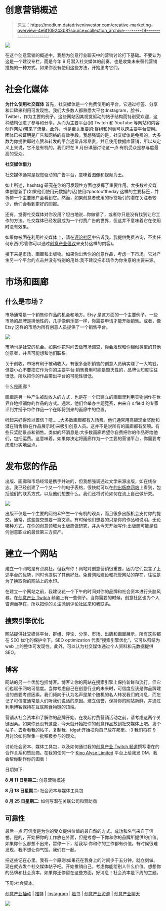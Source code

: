 # 创意营销概述

> 原文：<https://medium.datadriveninvestor.com/creative-marketing-overview-4e6f109243b8?source=collection_archive---------19----------------------->

![](img/10fa7dd73e5ea4ad42b09fae69aae913.png)

在这个创意营销的概述中，我想为创意行业聊天中的营销讨论打下基础。不要认为这是一个建议专栏，而是今年 9 月潜入社交媒体的前奏，也是收集未来替代营销措施的一种方式。如果你没有使用这些方法，开始思考它们。

# 社会化媒体

**为什么使用社交媒体** 首先，社交媒体是一个免费使用的平台，它通过标签、分享和口碑来利用可发现性。我们大多数人都熟悉大平台:Instagram，脸书，Twitter，作为主要的例子。这些网站因其视觉驱动的帖子结构而特别受欢迎，这种结构促进了参与和分享，从而为主要平台(如 Twitch 和 YouTube 等网站和内容创作网站)带来了流量。此外，也是至关重要的:群组和列表可以跨主要平台使用。团体已被证明是广告和网络的有效手段。我想强调的是，社交媒体是免费的，大多数为你提供即时点赞和转发的平台通常非常昂贵，并且使用数据库营销，所以从定义上来说，它不是有机的。我们将在 9 月份详细讨论这一点:有机受众是参与度最高的受众。

**社交媒体借力**

社交媒体通常是视觉驱动的广告平台，意味着图像和视频为王。

如上所述，hashtag 研究在你的可发现性方面也发挥了重要作用。大多数社交媒体创意新手(如果他们使用元数据的话)使用#photooftheday 这样的主要标签，并祈祷一个主要账户会看到它。然而，如果创意者使用的标签吸引的潜在关注者较少，他们会看到更好的回报。

还有，觉得社交媒体对你没用？坦白地说…你做错了，或者你只是没有找到让它工作的方法。社交媒体已经发展成为一个付费广告的世界，但这并不意味着它在使用时没有效果。

如果你被困在利用社交媒体上，请在[评论社区](http://discord.com/invite/jZu4FV9)中告诉我。我提供免费咨询，不卖任何东西(尽管你可以通过[创意产业倡议](https://www.patreon.com/kinoalyse)来支持这样的内容)。

接下来是市场、画廊和出版物。如果你出售你的创意作品，考虑一下市场。它对产生另一个平台的点击并没有特别的用处:我不建议把市场作为你生意的主要来源。

# 市场和画廊

## **什么是市场？**

市场通常是一个销售你作品的机会和地方。Etsy 是这方面的一个主要例子。一些市场的品牌是排他性的，几乎像俱乐部一样，你需要申请才能开始销售。或者，像 Etsy 这样的市场为所有创意人员提供了一个销售平台。

![](img/c71506d572a307f3361e06cc7ab7e187.png)

市场也是社交的机会。如果你花时间去做市场调查，你会发现和你相似类型的其他创意者，并且可能想和他们联系。

关于创收，市场有利于被动收入。有很多全职销售的创意人员确实赚了一大笔钱，但要小心不要把它作为你的主要平台:销售费用可能是毁灭性的，品牌认知度往往很低，所以把你的作品带出平台的可能性很低。

什么是画廊？

画廊是另一种产生被动收入的方式，也是在一个已建立的画廊里利用实物创作在世界各地推销你的作品的方式。通常，他们会举办主题竞赛，由来自 x field 的专家评判并授予每件作品一个在即将到来的画廊中的位置。

听起来好得难以置信？嗯……大多数画廊都有入场费。他们通常用高额现金奖励和潜在销售额(在作品展示时)来吸引创意人员。这并不是说所有的画廊都有奖项。有些只奖励景点和销售。类似的坏消息是:大多数画廊希望你自费把你的作品寄给他们，包括运费。这意味着，如果你决定将画廊作为一个主要的营销平台，你需要考虑进行实地盘点。

# 发布您的作品

出版、画廊和市场经常是携手并进的，但我想强调通过文学来源出版，如在线杂志。我已经创建了一个又一个的电子表格，很快就可以在[的出版商网站](http://www.patreon.com/kinoalyse)上看到，包括他们的联系方式，以及他们想要什么。我们还将讨论如何在流上自己做研究。

![](img/5dffb1342f43fdc06531b85927d48757.png)

出版不仅是一个主要的网络*和*产生一个有机的观众，而且很多出版机会支付你的提交。通常，这些提交想要一篇文章。有时候他们想要的只是你的作品和说明。无论哪种方式，在你的创意领域为出版商做研究，并从今天开始写作:出版商可能是任何创意职业的最佳第三方资产。

# 建立一个网站

建立一个网站是有点疯狂，但我有你！网站对创意营销很重要，因为它们包含了上述平台的优势，同时也提供了其他好处。免费网站建设和托管网站的存在，往往是为了换取你的网站上的水印。

在建立一个网站之前，我建议花一个下午的时间对你的品牌和社会资本进行头脑风暴。在[创意产业 Twitch](https://www.twitch.tv/kinoalyse) 频道上有一些例子。当你需要的时候，创意社区也为个人咨询而存在，所以把你的关注抛到评论社区来和我联系。

## 搜索引擎优化

网站提供社交媒体平台、群组、评论、分享、市场、出版和画廊展示，所有这些都在 SEO 优化的保护伞下。SEO optimization 代表“搜索引擎优化”，它可以归结为 web 上的整体可发现性。此外，可以认为社交媒体通过个人资料和元数据提供 SEO。

## 博客

网站的另一个优势包括博客。博客让你的网站在搜索引擎上保持新鲜和流行，但它们也赋予网站可信度。当你考虑自己在创意行业的未来时，可信度应该是你品牌建设的首要考虑因素。我们倾向于认为名声是某个随机的名人转发我们的消息，而忘记了可信度通常是人们听我们说话的原因。建立信誉，保持你的网站新鲜，并通过利用博客保持在互联网食物链的顶端。

营销从社会资本和了解你的品牌开始。在发起付费营销活动之前，请考虑这两个关键因素。如果你还没有这些，今天就开始把你的创意作品放到社交媒体上吧。发个帖子。去看看我的帖子，复制我，idgaf:开始把你自己放在那里。:3 我们将在 9 月讨论如何聚集一批积极参与的观众。

讨论社会资本、媒体工具包，以及如何通过我的[创意产业 Twitch 频道](https://www.twitch.tv/kinoalyse)撰写潜在的合作关系和赞助商。在我的任何一个 [Kino Alyse Limited](https://kinoalyse.carrd.co/) 平台上给我发 DM，我会帮你制作你的图表！

日期如下:

**8 月 11 日星期二:**
创意营销概述

**8 月 18 日星期二:**
社会资本与媒体工具包

**8 月 25 日星期二:**
如何写潜在关联公司和赞助商

## 可靠性

最后一点:可信度是为你的受众提供价值的最自然的方式。成功和名气来自于信誉。是的，开始把你的工作放在外面，但是考虑一下你和你的品牌所提供的价值。如果你什么都想不出来，暂停一下，给我写:你和你的工作都有价值。有时候很难发现，我不想让你气馁。我们在一起。

把这些记在心里。我有一个原则:如果花在我身上的时间少于五分钟，就立刻做。现在就去发个社交媒体帖子吧。开始推销自己。考虑你能给别人什么价值。想想你的品牌和社会资本，如果你还停留在这些方面，好消息！社会资本是下周的主题。

下周:社会资本。

[创意产业抽动](https://www.twitch.tv/kinoalyse) | [推特](http://www.twitter.com/kinoalyse) | [Instagram](http://www.instagram.com/kinoalyse) | [脸书](http://www.facebook.com/kinoalyse) | [创意产业资源](http://www.patreon.com/kinoalyse) | [创意产业聊天](https://discord.com/invite/jZu4FV9)

![](img/44537c44e1c9fa14fdd36c57b8f6daa2.png)